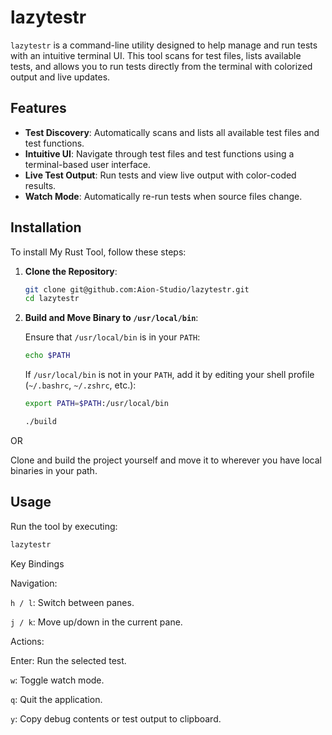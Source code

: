 
# lazytestr

`lazytestr` is a command-line utility  designed to help manage and run tests with an intuitive terminal UI. This tool scans for test files, lists available tests, and allows you to run tests directly from the terminal with colorized output and live updates.

## Features

- **Test Discovery**: Automatically scans and lists all available test files and test functions.
- **Intuitive UI**: Navigate through test files and test functions using a terminal-based user interface.
- **Live Test Output**: Run tests and view live output with color-coded results.
- **Watch Mode**: Automatically re-run tests when source files change.

## Installation

To install My Rust Tool, follow these steps:

1. **Clone the Repository**:
    ```sh
    git clone git@github.com:Aion-Studio/lazytestr.git
    cd lazytestr
    ```


2. **Build and Move Binary to `/usr/local/bin`**:

    Ensure that `/usr/local/bin` is in your `PATH`:
    ```sh
    echo $PATH
    ```

    If `/usr/local/bin` is not in your `PATH`, add it by editing your shell profile (`~/.bashrc`, `~/.zshrc`, etc.):
    ```sh
    export PATH=$PATH:/usr/local/bin
    ```
    ```sh
    ./build
    ```

OR

Clone and build the project yourself and move it to wherever you have local binaries in your path.

    

## Usage

Run the tool by executing:

```sh
lazytestr
```

Key Bindings


Navigation:


`h / l`: Switch between panes.


`j / k`: Move up/down in the current pane.


Actions:


Enter: Run the selected test.


`w`: Toggle watch mode.


`q`: Quit the application.


`y`: Copy debug contents or test output to clipboard.



